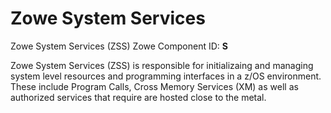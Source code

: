 # Zowe System Services
Zowe System Services (ZSS)
Zowe Component ID: __S__

Zowe System Services (ZSS) is responsible for initializaing and managing system level resources and programming interfaces in a z/OS environment.  These include Program Calls, Cross Memory Services (XM) as well as authorized services that require are hosted close to the metal.
